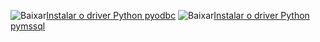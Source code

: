 ![Baixar](../ssms/media/download-icon.png)[Instalar o driver Python pyodbc](../connect/python/pyodbc/step-1-configure-development-environment-for-pyodbc-python-development.md) ![Baixar](../ssms/media/download-icon.png)[Instalar o driver Python pymssql](../connect/python/pymssql/step-1-configure-development-environment-for-pymssql-python-development.md) 